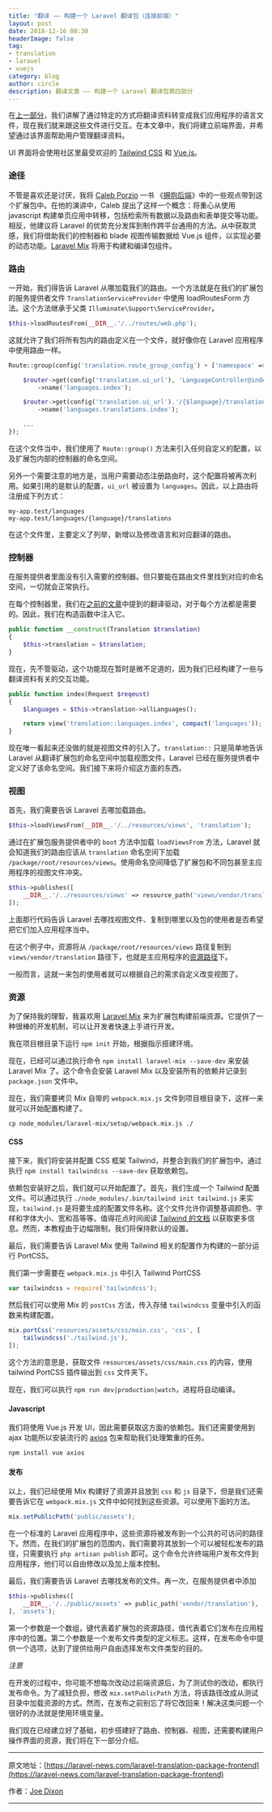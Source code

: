 ```yaml
---
title: "翻译 —— 构建一个 Laravel 翻译包（连接前端）"
layout: post
date: 2018-12-16 08:30
headerImage: false
tag:
- translation
- laravel
- vuejs
category: blog
author: circle
description: 翻译文章 —— 构建一个 Laravel 翻译包第四部分
---
```


在[上一部分](https://laravel-news.com/wrangling-translations)，我们讲解了通过特定的方式将翻译资料转变成我们应用程序的语言文件，现在我们就来跟这些文件进行交互。在本文章中，我们将建立前端界面，并希望通过该界面帮助用户管理翻译资料。

UI 界面将会使用社区里最受欢迎的 [Tailwind CSS](https://tailwindcss.com/) 和 [Vue.js](https://vuejs.org/)。

### 途径

不管是喜欢还是讨厌，我将 [Caleb Porzio](https://twitter.com/calebporzio) 一书 《[拥抱后端](https://www.youtube.com/watch?v=uQO4Xh1gMpY)》中的一些观点带到这个扩展包中。在他的演讲中，Caleb 提出了这样一个概念：将重心从使用 javascript 构建单页应用中转移，包括检索所有数据以及路由和表单提交等功能。相反，他建议将 Laravel 的优势充分发挥到制作跨平台通用的方法。从中获取灵感，我们将借助我们的控制器和 blade 视图传输数据给 Vue.js 组件，以实现必要的动态功能。[Laravel Mix](https://laravel.com/docs/5.7/mix) 将用于构建和编译包组件。

### 路由

一开始，我们得告诉 Laravel 从哪加载我们的路由。一个方法就是在我们的扩展包的服务提供者文件 `TranslationServiceProvider` 中使用 loadRoutesForm 方法。这个方法继承于父类 `Illuminate\Support\ServiceProvider`。

```php
$this->loadRoutesFrom(__DIR__.'/../routes/web.php');
```

这就允许了我们将所有包内的路由定义在一个文件，就好像你在 Laravel 应用程序中使用路由一样。

```php
Route::group(config('translation.route_group_config') + ['namespace' => 'JoeDixon\\Translation\\Http\\Controllers'], function ($router) {

    $router->get(config('translation.ui_url'), 'LanguageController@index')
        ->name('languages.index');

    $router->get(config('translation.ui_url').'/{$language}/translations', 'LanguageController@index')
        ->name('languages.translations.index');

    ...
});
```

在这个文件当中，我们使用了 `Route::group()` 方法来引入任何自定义的配置，以及扩展包内部的控制器的命名空间。

另外一个需要注意的地方是，当用户需要动态注册路由时，这个配置将被再次利用。如果引用的是默认的配置，`ui_url` 被设置为 `languages`。因此，以上路由将注册成下列方式：

```
my-app.test/languages
my-app.test/languages/{language}/translations
```

在这个文件里，主要定义了列举，新增以及修改语言和对应翻译的路由。

### 控制器

在服务提供者里面没有引入需要的控制器。但只要能在路由文件里找到对应的命名空间，一切就会正常执行。

在每个控制器里，我们在[之前的文章](https://laravel-news.com/wrangling-translations)中提到的翻译驱动，对于每个方法都是需要的。因此，我们在构造函数中注入它。

```php
public function __construct(Translation $translation)
{
    $this->translation = $translation;
}
```

现在，先不管驱动，这个功能现在暂时是微不足道的，因为我们已经构建了一些与翻译资料有关的交互功能。

```php
public function index(Request $reqeust)
{
    $languages = $this->translation->allLanguages();

    return view('translation::languages.index', compact('languages'));
}
```

现在唯一看起来还没做的就是视图文件的引入了。`translation::` 只是简单地告诉 Laravel 从翻译扩展包的命名空间中加载视图文件，Laravel 已经在服务提供者中定义好了该命名空间。我们接下来将介绍这方面的东西。

### 视图

首先，我们需要告诉 Laravel 去哪加载路由。

```php
$this->loadViewsFrom(__DIR__.'/../resources/views', 'translation');
```

通过在扩展包服务提供者中的 `boot` 方法中加载 `loadViewsFrom` 方法，Laravel 就会知道我们的路由应该从 `translation` 命名空间下加载 `/package/root/resources/views`。使用命名空间降低了扩展包和不同包甚至主应用程序的视图文件冲突。

```php
$this->publishes([
    __DIR__.'/../resources/views' => resource_path('views/vendor/translation'),
]);
```

上面那行代码告诉 Laravel 去哪找视图文件、复制到哪里以及包的使用者是否希望把它们加入应用程序当中。

在这个例子中，资源将从 `/package/root/resources/views` 路径复制到 `views/vendor/translation` 路径下，也就是主应用程序的[资源路径](https://laravel.com/docs/5.7/helpers#method-resource-path)下。

一般而言，这就一来包的使用者就可以根据自己的需求自定义改变视图了。

### 资源

为了保持我的理智，我喜欢用 [Laravel Mix](https://laravel-mix.com/) 来为扩展包构建前端资源。它提供了一种很棒的开发机制，可以让开发者快速上手进行开发。

我在项目根目录下运行 `npm init` 开始，根据指示搭建环境。

现在，已经可以通过执行命令 `npm install laravel-mix --save-dev` 来安装 Laravel Mix 了。这个命令会安装 Laravel Mix 以及安装所有的依赖并记录到 `package.json` 文件中。

现在，我们需要拷贝 Mix 自带的 `webpack.mix.js` 文件到项目根目录下，这样一来就可以开始配置构建了。

```shell
cp node_modules/laravel-mix/setup/webpack.mix.js ./
```

#### CSS

接下来，我们将安装并配置 CSS 框架 Tailwind，并整合到我们的扩展包中。通过执行 `npm install tailwindcss --save-dev` 获取依赖包。

依赖包安装好之后，我们就可以开始配置了。首先，我们生成一个 Tailwind 配置文件。可以通过执行 `./node_modules/.bin/tailwind init tailwind.js` 来实现，`tailwind.js` 是将要生成的配置文件名称。这个文件允许你调整基调颜色、字样和字体大小、宽和高等等。值得花点时间阅读 [Tailwind 的文档](https://tailwindcss.com/docs/configuration) 以获取更多信息。然而，本教程由于边幅限制，我们将保持默认的设置。

最后，我们需要告诉 Laravel Mix 使用 Tailwind 相关的配置作为构建的一部分运行 PortCSS。

我们第一步需要在 `webpack.mix.js` 中引入 Tailwind PortCSS

```js
var tailwindcss = require('tailwindcss');
```

然后我们可以使用 Mix 的 `postCss` 方法，传入存储 `tailwindcss` 变量中引入的函数来构建配置。

```js
mix.portCss('resources/assets/css/main.css', 'css', [
    tailwindcss('./tailwind.js'),
]);
```

这个方法的意思是，获取文件 `resources/assets/css/main.css` 的内容，使用 tailwind PortCSS 插件输出到 `css` 文件夹下。

现在，我们可以执行 `npm run dev|production|watch`，进程将自动编译。

#### Javascript

我们将使用 Vue.js 开发 UI，因此需要获取这方面的依赖包。我们还需要使用到 ajax 功能所以安装流行的 [axios](https://github.com/axios/axios) 包来帮助我们处理繁重的任务。

```shell
npm install vue axios
``` 

#### 发布

以上，我们已经使用 Mix 构建好了资源并且放到 `css` 和 `js` 目录下，但是我们还需要告诉它在 `webpack.mix.js` 文件中如何找到这些资源。可以使用下面的方法。

```js
mix.setPublicPath('public/assets');
```

在一个标准的 Laravel 应用程序中，这些资源将被发布到一个公共的可访问的路径下。然而，在我们的扩展包的范围内，我们需要将其放到一个可以被轻松发布的路径，只需要执行 `php artisan publish` 即可。这个命令允许终端用户发布文件到应用程序，他们可以自由修改以及加上版本控制。

最后，我们需要告诉 Laravel 去哪找发布的文件。再一次，在服务提供者中添加

```php
$this->publishes([
    __DIR__.'/../public/assets' => public_path('vendor/translation'),
], 'assets');
```

第一个参数是一个数组，键代表着扩展包的资源路径，值代表着它们发布在应用程序中的位置。第二个参数是一个发布文件类型的定义标志。这样，在发布命令中提供一个选项，达到了提供给用户自由选择发布文件类型的目的。

*注意*

在开发的过程中，你可能不想每次改动过前端资源后，为了测试你的改动，都执行发布命令。为了减轻负担，修改 `mix.setPublicPath` 方法，将该路径改成从测试目录中加载资源的方式。然而，在发布之前别忘了将它改回来！解决这类问题一个很好的办法就是使用环境变量。

我们现在已经建立好了基础，初步搭建好了路由、控制器、视图，还需要构建用户操作界面的资源，我们将在下一部分介绍。

---
原文地址：[https://laravel-news.com/laravel-translation-package-frontend](https://laravel-news.com/laravel-translation-package-frontend)

作者：[Joe Dixon](https://laravel-news.com/@joedixon)

---
